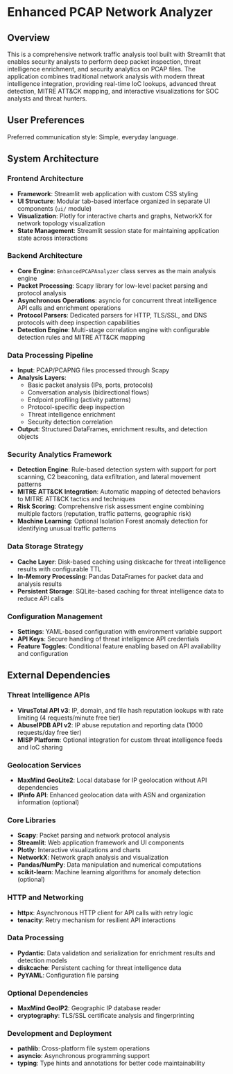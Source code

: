# Enhanced PCAP Network Analyzer

## Overview

This is a comprehensive network traffic analysis tool built with Streamlit that enables security analysts to perform deep packet inspection, threat intelligence enrichment, and security analytics on PCAP files. The application combines traditional network analysis with modern threat intelligence integration, providing real-time IoC lookups, advanced threat detection, MITRE ATT&CK mapping, and interactive visualizations for SOC analysts and threat hunters.

## User Preferences

Preferred communication style: Simple, everyday language.

## System Architecture

### Frontend Architecture
- **Framework**: Streamlit web application with custom CSS styling
- **UI Structure**: Modular tab-based interface organized in separate UI components (`ui/` module)
- **Visualization**: Plotly for interactive charts and graphs, NetworkX for network topology visualization
- **State Management**: Streamlit session state for maintaining application state across interactions

### Backend Architecture
- **Core Engine**: `EnhancedPCAPAnalyzer` class serves as the main analysis engine
- **Packet Processing**: Scapy library for low-level packet parsing and protocol analysis
- **Asynchronous Operations**: asyncio for concurrent threat intelligence API calls and enrichment operations
- **Protocol Parsers**: Dedicated parsers for HTTP, TLS/SSL, and DNS protocols with deep inspection capabilities
- **Detection Engine**: Multi-stage correlation engine with configurable detection rules and MITRE ATT&CK mapping

### Data Processing Pipeline
- **Input**: PCAP/PCAPNG files processed through Scapy
- **Analysis Layers**: 
  - Basic packet analysis (IPs, ports, protocols)
  - Conversation analysis (bidirectional flows)
  - Endpoint profiling (activity patterns)
  - Protocol-specific deep inspection
  - Threat intelligence enrichment
  - Security detection correlation
- **Output**: Structured DataFrames, enrichment results, and detection objects

### Security Analytics Framework
- **Detection Engine**: Rule-based detection system with support for port scanning, C2 beaconing, data exfiltration, and lateral movement patterns
- **MITRE ATT&CK Integration**: Automatic mapping of detected behaviors to MITRE ATT&CK tactics and techniques
- **Risk Scoring**: Comprehensive risk assessment engine combining multiple factors (reputation, traffic patterns, geographic risk)
- **Machine Learning**: Optional Isolation Forest anomaly detection for identifying unusual traffic patterns

### Data Storage Strategy
- **Cache Layer**: Disk-based caching using diskcache for threat intelligence results with configurable TTL
- **In-Memory Processing**: Pandas DataFrames for packet data and analysis results
- **Persistent Storage**: SQLite-based caching for threat intelligence data to reduce API calls

### Configuration Management
- **Settings**: YAML-based configuration with environment variable support
- **API Keys**: Secure handling of threat intelligence API credentials
- **Feature Toggles**: Conditional feature enabling based on API availability and configuration

## External Dependencies

### Threat Intelligence APIs
- **VirusTotal API v3**: IP, domain, and file hash reputation lookups with rate limiting (4 requests/minute free tier)
- **AbuseIPDB API v2**: IP abuse reputation and reporting data (1000 requests/day free tier)
- **MISP Platform**: Optional integration for custom threat intelligence feeds and IoC sharing

### Geolocation Services
- **MaxMind GeoLite2**: Local database for IP geolocation without API dependencies
- **IPinfo API**: Enhanced geolocation data with ASN and organization information (optional)

### Core Libraries
- **Scapy**: Packet parsing and network protocol analysis
- **Streamlit**: Web application framework and UI components
- **Plotly**: Interactive visualizations and charts
- **NetworkX**: Network graph analysis and visualization
- **Pandas/NumPy**: Data manipulation and numerical computations
- **scikit-learn**: Machine learning algorithms for anomaly detection (optional)

### HTTP and Networking
- **httpx**: Asynchronous HTTP client for API calls with retry logic
- **tenacity**: Retry mechanism for resilient API interactions

### Data Processing
- **Pydantic**: Data validation and serialization for enrichment results and detection models
- **diskcache**: Persistent caching for threat intelligence data
- **PyYAML**: Configuration file parsing

### Optional Dependencies
- **MaxMind GeoIP2**: Geographic IP database reader
- **cryptography**: TLS/SSL certificate analysis and fingerprinting

### Development and Deployment
- **pathlib**: Cross-platform file system operations
- **asyncio**: Asynchronous programming support
- **typing**: Type hints and annotations for better code maintainability